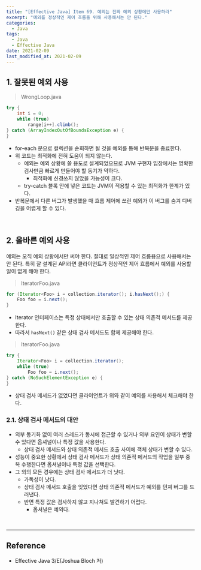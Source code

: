 ```yaml
---
title: "[Effective Java] Item 69. 예외는 진짜 예외 상황에만 사용하라"
excerpt: "예외를 정상적인 제어 흐름을 위해 사용해서는 안 된다."
categories:
  - Java
tags:
  - Java
  - Effective Java
date: 2021-02-09
last_modified_at: 2021-02-09
---
```


## 1. 잘못된 예외 사용

> WrongLoop.java

```java
try {
    int i = 0;
    while (true)
        range[i++].climb();  
} catch (ArrayIndexOutOfBoundsException e) {
}
```

* for-each 문으로 컬렉션을 순회하면 될 것을 예외를 통해 반복문을 종료한다.
* 위 코드는 최적화에 전혀 도움이 되지 않는다.
  * 예외는 예외 상황에 쓸 용도로 설계되었으므로 JVM 구현자 입장에서는 명확한 검사만큼 빠르게 만들어야 할 동기가 약하다.
    * 최적화에 신경쓰지 않았을 가능성이 크다.
  * try-catch 블록 안에 넣은 코드는 JVM이 적용할 수 있는 최적화가 한계가 있다.
* 반복문에서 다른 버그가 발생했을 때 흐름 제어에 쓰린 예외가 이 버그를 숨겨 디버깅을 어렵게 할 수 있다.

<br>

## 2. 올바른 예외 사용

예외는 오직 예외 상황에서만 써야 한다. 절대로 일상적인 제어 흐름용으로 사용해서는 안 된다. 특히 잘 설계된 API라면 클라이언트가 정상적인 제어 흐름에서 예외를 사용할 일이 없게 해야 한다.

> IteratorFoo.java

```java
for (Iterator<Foo> i = collection.iterator(); i.hasNext();) {
    Foo foo = i.next();
}
```

* Iterator 인터페이스는 특정 상태에서만 호출할 수 있는 상태 의존적 메서드를 제공한다.
* 따라서 ``hasNext()`` 같은 상태 검사 메서드도 함께 제공해야 한다.

> IteratorFoo.java

```java
try {
    Iterator<Foo> i = collection.iterator();
    while (true)
        Foo foo = i.next();
} catch (NoSuchElementException e) {
}
```

* 상태 검사 메서드가 없었다면 클라이언트가 위와 같이 예외를 사용해서 체크해야 한다.

### 2.1. 상태 검사 메서드의 대안

* 외부 동기화 없이 여러 스레드가 동시에 접근할 수 있거나 외부 요인이 상태가 변할 수 있다면 옵셔널이나 특정 값을 사용한다.
  * 상태 검사 메서드와 상태 의존적 메서드 호출 사이에 객체 상태가 변할 수 있다.
* 성능이 중요한 상황에서 상태 검사 메서드가 상태 의존적 메서드의 작업을 일부 중복 수행한다면 옵셔널이나 특정 값을 선택한다.
* 그 외의 모든 경우에는 상태 검사 메서드가 더 낫다.
  * 가독성이 낫다.
  * 상태 검사 메서드 호출을 잊었다면 상태 의존적 메서드가 예외를 던져 버그를 드러낸다.
  * 반면 특정 값은 검사하지 않고 지나쳐도 발견하기 어렵다.
    * 옵셔널은 예외다.

<br>

---

## Reference

* Effective Java 3/E(Joshua Bloch 저)
